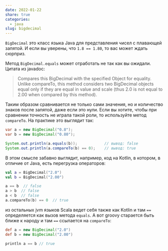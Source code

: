 ```yaml
---
date: 2022-01-22
share: true
categories:
  - java
slug: bigdecimal
---
```


`BigDecimal` это класс языка Java для представления чисел с плавающей запятой. И если вы уверены, что `1.8 == 1.80`, то вас может ждать сюрприз. 
<!-- more -->
Метод `BigDecimal.equals` может отработать не так как вы ожидали. Цитата из javadoc:

>Compares this BigDecimal with the specified Object for equality. Unlike compareTo, this method considers two BigDecimal objects equal only if they are equal in value and scale (thus 2.0 is not equal to 2.00 when compared by this method).

Таким образом сравнивается не только сами значения, но и количество знаков после запятой, даже если это нули. Если вы хотите, чтобы при сравнении точность не играла такой роли, то используйте метод `compareTo`. На практике это выглядит так:

```java
var a = new BigDecimal("0.8");
var b = new BigDecimal("0.80");

System.out.println(a.equals(b));            // вывод: false
System.out.println(a.compareTo(b) == 0);    // вывод: true
```

В этом смысле забавно выглядит, например, код на Kotlin, в котором, в отличие от Java, есть перегрузка операторов:

```kotlin
val a = BigDecimal("2.0")
val b = BigDecimal("2.00")

a == b  // false
a > b  // false
a < b  // false
a.compareTo(b) == 0  // true
```

из остальных jvm языков Scala ведет себя также как Kotlin и там `==` определяется как вызов метода `equals`. А вот groovy старается быть ближе к народу и там `==` ссылается на `compareTo`:

```groovy
def a = new BigDecimal("2.0")
def b = new BigDecimal("2.00")

println a == b // true
```
